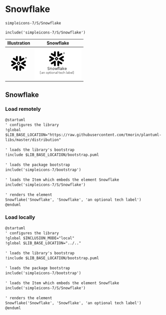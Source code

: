 # Snowflake


```text
simpleicons-7/S/Snowflake
```

```text
include('simpleicons-7/S/Snowflake')
```



| Illustration | Snowflake |
| :---: | :---: |
| ![illustration for Illustration](../../simpleicons-7/S/Snowflake.png) | ![illustration for Snowflake](../../simpleicons-7/S/Snowflake.Local.png) |




## Snowflake

### Load remotely
```plantuml
@startuml
' configures the library
!global $LIB_BASE_LOCATION="https://raw.githubusercontent.com/tmorin/plantuml-libs/master/distribution"

' loads the library's bootstrap
!include $LIB_BASE_LOCATION/bootstrap.puml

' loads the package bootstrap
include('simpleicons-7/bootstrap')

' loads the Item which embeds the element Snowflake
include('simpleicons-7/S/Snowflake')

' renders the element
Snowflake('Snowflake', 'Snowflake', 'an optional tech label')
@enduml
```

### Load locally
```plantuml
@startuml
' configures the library
!global $INCLUSION_MODE="local"
!global $LIB_BASE_LOCATION="../.."

' loads the library's bootstrap
!include $LIB_BASE_LOCATION/bootstrap.puml

' loads the package bootstrap
include('simpleicons-7/bootstrap')

' loads the Item which embeds the element Snowflake
include('simpleicons-7/S/Snowflake')

' renders the element
Snowflake('Snowflake', 'Snowflake', 'an optional tech label')
@enduml
```

